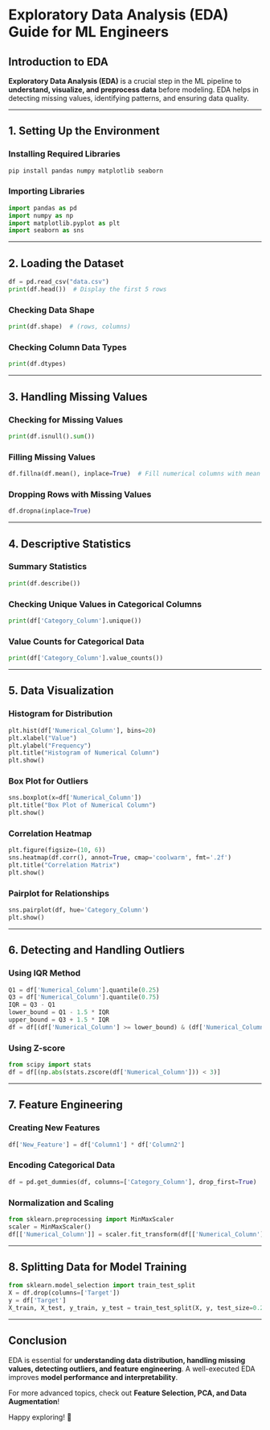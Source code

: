 # Exploratory Data Analysis (EDA) Guide for ML Engineers

## Introduction to EDA
**Exploratory Data Analysis (EDA)** is a crucial step in the ML pipeline to **understand, visualize, and preprocess data** before modeling. EDA helps in detecting missing values, identifying patterns, and ensuring data quality.

---
## 1. Setting Up the Environment
### Installing Required Libraries
```bash
pip install pandas numpy matplotlib seaborn
```

### Importing Libraries
```python
import pandas as pd
import numpy as np
import matplotlib.pyplot as plt
import seaborn as sns
```

---
## 2. Loading the Dataset
```python
df = pd.read_csv("data.csv")
print(df.head())  # Display the first 5 rows
```

### Checking Data Shape
```python
print(df.shape)  # (rows, columns)
```

### Checking Column Data Types
```python
print(df.dtypes)
```

---
## 3. Handling Missing Values
### Checking for Missing Values
```python
print(df.isnull().sum())
```

### Filling Missing Values
```python
df.fillna(df.mean(), inplace=True)  # Fill numerical columns with mean
```

### Dropping Rows with Missing Values
```python
df.dropna(inplace=True)
```

---
## 4. Descriptive Statistics
### Summary Statistics
```python
print(df.describe())
```

### Checking Unique Values in Categorical Columns
```python
print(df['Category_Column'].unique())
```

### Value Counts for Categorical Data
```python
print(df['Category_Column'].value_counts())
```

---
## 5. Data Visualization
### Histogram for Distribution
```python
plt.hist(df['Numerical_Column'], bins=20)
plt.xlabel("Value")
plt.ylabel("Frequency")
plt.title("Histogram of Numerical Column")
plt.show()
```

### Box Plot for Outliers
```python
sns.boxplot(x=df['Numerical_Column'])
plt.title("Box Plot of Numerical Column")
plt.show()
```

### Correlation Heatmap
```python
plt.figure(figsize=(10, 6))
sns.heatmap(df.corr(), annot=True, cmap='coolwarm', fmt='.2f')
plt.title("Correlation Matrix")
plt.show()
```

### Pairplot for Relationships
```python
sns.pairplot(df, hue='Category_Column')
plt.show()
```

---
## 6. Detecting and Handling Outliers
### Using IQR Method
```python
Q1 = df['Numerical_Column'].quantile(0.25)
Q3 = df['Numerical_Column'].quantile(0.75)
IQR = Q3 - Q1
lower_bound = Q1 - 1.5 * IQR
upper_bound = Q3 + 1.5 * IQR
df = df[(df['Numerical_Column'] >= lower_bound) & (df['Numerical_Column'] <= upper_bound)]
```

### Using Z-score
```python
from scipy import stats
df = df[(np.abs(stats.zscore(df['Numerical_Column'])) < 3)]
```

---
## 7. Feature Engineering
### Creating New Features
```python
df['New_Feature'] = df['Column1'] * df['Column2']
```

### Encoding Categorical Data
```python
df = pd.get_dummies(df, columns=['Category_Column'], drop_first=True)
```

### Normalization and Scaling
```python
from sklearn.preprocessing import MinMaxScaler
scaler = MinMaxScaler()
df[['Numerical_Column']] = scaler.fit_transform(df[['Numerical_Column']])
```

---
## 8. Splitting Data for Model Training
```python
from sklearn.model_selection import train_test_split
X = df.drop(columns=['Target'])
y = df['Target']
X_train, X_test, y_train, y_test = train_test_split(X, y, test_size=0.2, random_state=42)
```

---
## Conclusion
EDA is essential for **understanding data distribution, handling missing values, detecting outliers, and feature engineering**. A well-executed EDA improves **model performance and interpretability**.

For more advanced topics, check out **Feature Selection, PCA, and Data Augmentation**!

Happy exploring! 🚀
